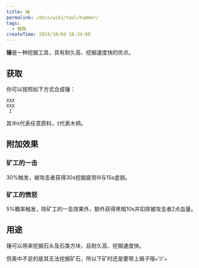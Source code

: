```yaml
---
title: 锤
permalink: /docs/wiki/tool/hammer/
tags:
  - 教程
createTime: 2024/10/04 18:24:08
---
```

**锤**是一种挖掘工具，具有耐久高、挖掘速度快的优点。

## 获取
你可以按照如下方式合成锤：

~~~
XXX
XXX
 I
~~~

其中`X`代表任意原料，`I`代表木柄。

## 附加效果
### 矿工的一击
30%触发，被攻击者获得30s挖掘疲劳III与15s虚弱。

### 矿工的愤怒
5%概率触发，除矿工的一击效果外，额外获得黑暗10s并扣除被攻击者2点血量。

## 用途
锤可以用来挖掘石头及石类方块，且耐久高、挖掘速度快。

但美中不足的是其无法挖掘矿石，所以下矿时还是要带上镐子哦๑'ꇴ'๑